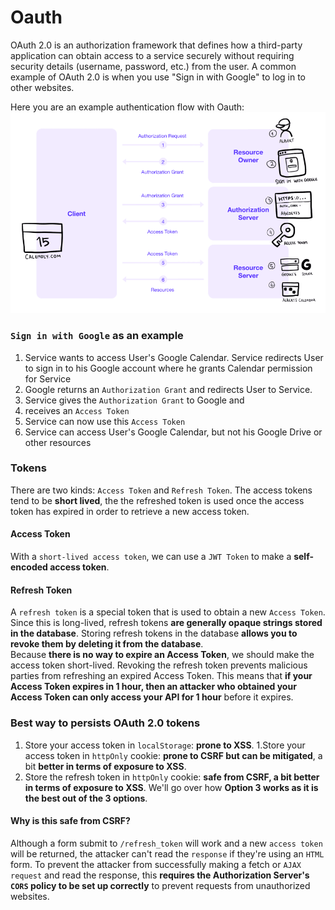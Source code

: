 # Oauth


OAuth 2.0 is an authorization framework that defines how a third-party application can obtain access to a service securely without requiring security details (username, password, etc.) from the user. A common example of OAuth 2.0 is when you use "Sign in with Google" to log in to other websites.  

Here you are an example authentication flow with Oauth:  
![oauth-flow](img/oauth1.png)  

### `Sign in with Google` as an example

1. Service wants to access User's Google Calendar. Service redirects User to sign in to his Google account where he grants Calendar permission for Service
1. Google returns an `Authorization Grant` and redirects User to Service.
1. Service gives the `Authorization Grant` to Google and
1. receives an `Access Token`
1. Service can now use this `Access Token`
1. Service can access User's Google Calendar, but not his Google Drive or other resources

### Tokens
There are two kinds: `Access Token` and `Refresh Token`. The access tokens tend to be **short lived**, the the refreshed token is used once the access token has expired in order to retrieve a new access token.

#### Access Token
With a `short-lived access token`, we can use a `JWT Token` to make a **self-encoded access token**.

#### Refresh Token
A `refresh token` is a special token that is used to obtain a new `Access Token`. Since this is long-lived, refresh tokens **are generally opaque strings stored in the database**. Storing refresh tokens in the database **allows you to revoke them by deleting it from the database**.  
Because **there is no way to expire an Access Token**, we should make the access token short-lived. Revoking the refresh token prevents malicious parties from refreshing an expired Access Token. This means that **if your Access Token expires in 1 hour, then an attacker who obtained your Access Token can only access your API for 1 hour** before it expires.

### Best way to persists OAuth 2.0 tokens
1. Store your access token in `localStorage`: **prone to XSS**.
1.Store your access token in `httpOnly` cookie: **prone to CSRF but can be mitigated**, a bit **better in terms of exposure to XSS**.
1. Store the refresh token in `httpOnly` cookie: **safe from CSRF, a bit better in terms of exposure to XSS**. We'll go over how **Option 3 works as it is the best out of the 3 options**.

#### Why is this safe from CSRF?
Although a form submit to `/refresh_token` will work and a new `access token` will be returned, the attacker can't read the `response` if they're using an `HTML `form. To prevent the attacker from successfully making a fetch or `AJAX request` and read the response, this **requires the Authorization Server's `CORS` policy to be set up correctly** to prevent requests from unauthorized websites.
